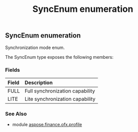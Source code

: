 ﻿---
title: SyncEnum enumeration
second_title: Aspose.Finance for Python via .NET API References
description: 
type: docs
weight: 590
url: /python-net/aspose.finance.ofx.profile/syncenum/
is_root: false
---

## SyncEnum enumeration

Synchronization mode enum.



The SyncEnum type exposes the following members:

### Fields
| Field | Description |
| :- | :- |
| FULL | Full synchronization capability |
| LITE | Lite synchronization capability |


### See Also

* module [aspose.finance.ofx.profile](../)
